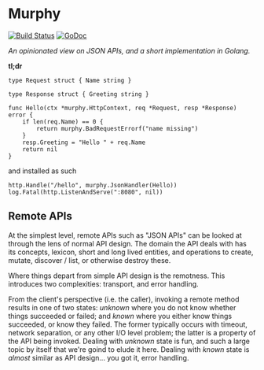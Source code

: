 # Murphy

[![Build Status](https://travis-ci.org/pascallouisperez/murphy.svg?branch=master)](https://travis-ci.org/pascallouisperez/murphy)
[![GoDoc](https://godoc.org/github.com/pascallouisperez/murphy?status.svg)](https://godoc.org/github.com/pascallouisperez/murphy)

_An opinionated view on JSON APIs, and a short implementation in Golang._

__tl;dr__

    type Request struct { Name string }
    
    type Response struct { Greeting string }
    
    func Hello(ctx *murphy.HttpContext, req *Request, resp *Response) error {
    	if len(req.Name) == 0 {
    		return murphy.BadRequestErrorf("name missing")
    	}
    	resp.Greeting = "Hello " + req.Name
    	return nil
    }

and installed as such

    http.Handle("/hello", murphy.JsonHandler(Hello))
    log.Fatal(http.ListenAndServe(":8080", nil))

## Remote APIs

At the simplest level, remote APIs such as "JSON APIs" can be looked at through the lens of normal API design. The domain the API deals with has its concepts, lexicon, short and long lived entities, and operations to create, mutate, discover / list, or otherwise destroy these.

Where things depart from simple API design is the remotness. This introduces two complexities: transport, and error handling.

From the client's perspective (i.e. the caller), invoking a remote method results in one of two states: _unknown_ where you do not know whether things succeeded or failed; and _known_ where you either know things succeeded, or know they failed. The former typically occurs with timeout, network separation, or any other I/O level problem; the latter is a property of the API being invoked. Dealing with _unknown_ state is fun, and such a large topic by itself that we're goind to elude it here. Dealing with _known_ state is _almost_ similar as API design... you got it, error handling.

